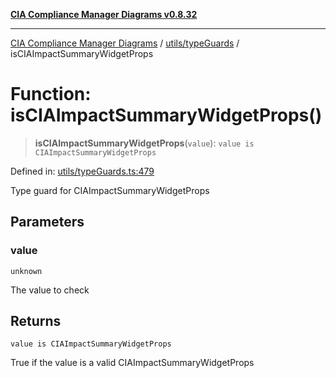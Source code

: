 [**CIA Compliance Manager Diagrams v0.8.32**](../../../README.md)

***

[CIA Compliance Manager Diagrams](../../../modules.md) / [utils/typeGuards](../README.md) / isCIAImpactSummaryWidgetProps

# Function: isCIAImpactSummaryWidgetProps()

> **isCIAImpactSummaryWidgetProps**(`value`): `value is CIAImpactSummaryWidgetProps`

Defined in: [utils/typeGuards.ts:479](https://github.com/Hack23/cia-compliance-manager/blob/0dc9a11e510cc2f2986e7debe532892627f2b00f/src/utils/typeGuards.ts#L479)

Type guard for CIAImpactSummaryWidgetProps

## Parameters

### value

`unknown`

The value to check

## Returns

`value is CIAImpactSummaryWidgetProps`

True if the value is a valid CIAImpactSummaryWidgetProps
